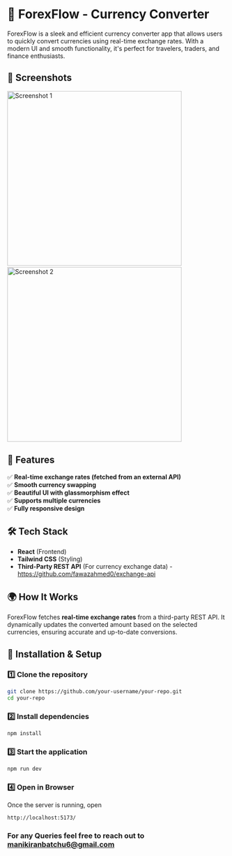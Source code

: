 # 💱 ForexFlow - Currency Converter  

ForexFlow is a sleek and efficient currency converter app that allows users to quickly convert currencies using real-time exchange rates. With a modern UI and smooth functionality, it's perfect for travelers, traders, and finance enthusiasts.  

## 📸 Screenshots  
<img src="https://github.com/user-attachments/assets/ac2597e9-ff72-4d04-95bb-c82742a2f43a" alt="Screenshot 1" width="400"/>
&nbsp;&nbsp;&nbsp;&nbsp;
<img src="https://github.com/user-attachments/assets/4ef9d454-8176-4c74-b897-6ae19a1d3783" alt="Screenshot 2" width="400"/> 


## 🚀 Features  
✅ **Real-time exchange rates (fetched from an external API)**  
✅ **Smooth currency swapping**  
✅ **Beautiful UI with glassmorphism effect**  
✅ **Supports multiple currencies**  
✅ **Fully responsive design**  

## 🛠️ Tech Stack  
- **React** (Frontend)  
- **Tailwind CSS** (Styling)  
- **Third-Party REST API** (For currency exchange data) - https://github.com/fawazahmed0/exchange-api

## 🌍 How It Works  
ForexFlow fetches **real-time exchange rates** from a third-party REST API. It dynamically updates the converted amount based on the selected currencies, ensuring accurate and up-to-date conversions.  

## 🔧 Installation & Setup  
### **1️⃣ Clone the repository**  
```bash
git clone https://github.com/your-username/your-repo.git
cd your-repo
```
### **2️⃣ Install dependencies**  
```bash
npm install
```
### **3️⃣ Start the application**  
```bash
npm run dev
```
### **4️⃣ Open in Browser**  
Once the server is running, open
```bash
http://localhost:5173/
```

### For any Queries feel free to reach out to manikiranbatchu6@gmail.com
